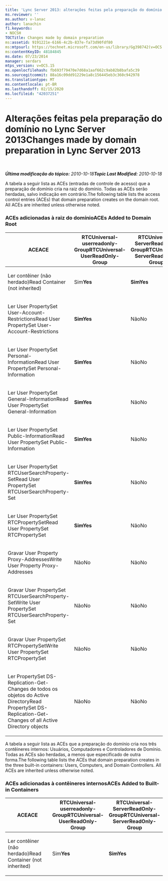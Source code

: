 ```yaml
---
title: 'Lync Server 2013: alterações feitas pela preparação do domínio'
ms.reviewer: ''
ms.author: v-lanac
author: lanachin
f1.keywords:
- NOCSH
TOCTitle: Changes made by domain preparation
ms:assetid: 9191221e-6166-4c2b-837e-fa73d90fdf80
ms:mtpsurl: https://technet.microsoft.com/en-us/library/Gg398742(v=OCS.15)
ms:contentKeyID: 48184845
ms.date: 07/23/2014
manager: serdars
mtps_version: v=OCS.15
ms.openlocfilehash: fb693f79470e7d68a1aaf662c9ab82b8bafa5c39
ms.sourcegitcommit: 88a16c09dd91229e1a8c156445eb3c360c942978
ms.translationtype: MT
ms.contentlocale: pt-BR
ms.lasthandoff: 02/15/2020
ms.locfileid: "42037251"
---
```

<div data-xmlns="http://www.w3.org/1999/xhtml">

<div class="topic" data-xmlns="http://www.w3.org/1999/xhtml" data-msxsl="urn:schemas-microsoft-com:xslt" data-cs="http://msdn.microsoft.com/">

<div data-asp="http://msdn2.microsoft.com/asp">

# <a name="changes-made-by-domain-preparation-in-lync-server-2013"></a><span data-ttu-id="a273f-102">Alterações feitas pela preparação do domínio no Lync Server 2013</span><span class="sxs-lookup"><span data-stu-id="a273f-102">Changes made by domain preparation in Lync Server 2013</span></span>

</div>

<div id="mainSection">

<div id="mainBody">

<span> </span>

<span data-ttu-id="a273f-103">_**Última modificação do tópico:** 2010-10-18_</span><span class="sxs-lookup"><span data-stu-id="a273f-103">_**Topic Last Modified:** 2010-10-18_</span></span>

<span data-ttu-id="a273f-p101">A tabela a seguir lista as ACEs (entradas de controle de acesso) que a preparação de domínio cria na raiz do domínio. Todas as ACEs serão herdadas, salvo indicação em contrário.</span><span class="sxs-lookup"><span data-stu-id="a273f-p101">The following table lists the access control entries (ACEs) that domain preparation creates on the domain root. All ACEs are inherited unless otherwise noted.</span></span>

<div id="sectionSection0" class="section">

### <a name="aces-added-to-domain-root"></a><span data-ttu-id="a273f-106">ACEs adicionadas à raiz do domínio</span><span class="sxs-lookup"><span data-stu-id="a273f-106">ACEs Added to Domain Root</span></span>

<table style="width:100%;">
<colgroup>
<col style="width: 16%" />
<col style="width: 16%" />
<col style="width: 16%" />
<col style="width: 16%" />
<col style="width: 16%" />
<col style="width: 16%" />
</colgroup>
<thead>
<tr class="header">
<th><span data-ttu-id="a273f-107">ACE</span><span class="sxs-lookup"><span data-stu-id="a273f-107">ACE</span></span></th>
<th><span data-ttu-id="a273f-108">RTCUniversal-userreadonly-Group</span><span class="sxs-lookup"><span data-stu-id="a273f-108">RTCUniversal-UserReadOnly-Group</span></span></th>
<th><span data-ttu-id="a273f-109">RTCUniversal-ServerReadOnly-Group</span><span class="sxs-lookup"><span data-stu-id="a273f-109">RTCUniversal-ServerReadOnly-Group</span></span></th>
<th><span data-ttu-id="a273f-110">RTCUniversal-useradmins</span><span class="sxs-lookup"><span data-stu-id="a273f-110">RTCUniversal-UserAdmins</span></span></th>
<th><span data-ttu-id="a273f-111">RTCHSUniversal-serviços</span><span class="sxs-lookup"><span data-stu-id="a273f-111">RTCHSUniversal-Services</span></span></th>
<th><span data-ttu-id="a273f-112">Usuários autenticados</span><span class="sxs-lookup"><span data-stu-id="a273f-112">Authenticated-Users</span></span></th>
</tr>
</thead>
<tbody>
<tr class="odd">
<td><p><span data-ttu-id="a273f-113">Ler contêiner (não herdado)</span><span class="sxs-lookup"><span data-stu-id="a273f-113">Read Container (not inherited)</span></span></p></td>
<td><p><span data-ttu-id="a273f-114">Sim</span><span class="sxs-lookup"><span data-stu-id="a273f-114"><strong>Yes</strong></span></span></p></td>
<td><p><span data-ttu-id="a273f-115"><strong>Sim</strong></span><span class="sxs-lookup"><span data-stu-id="a273f-115"><strong>Yes</strong></span></span></p></td>
<td><p><span data-ttu-id="a273f-116">Não</span><span class="sxs-lookup"><span data-stu-id="a273f-116">No</span></span></p></td>
<td><p><span data-ttu-id="a273f-117">Não</span><span class="sxs-lookup"><span data-stu-id="a273f-117">No</span></span></p></td>
<td><p><span data-ttu-id="a273f-118">Não</span><span class="sxs-lookup"><span data-stu-id="a273f-118">No</span></span></p></td>
</tr>
<tr class="even">
<td><p><span data-ttu-id="a273f-119">Ler User PropertySet User-Account-Restrictions</span><span class="sxs-lookup"><span data-stu-id="a273f-119">Read User PropertySet User-Account-Restrictions</span></span></p></td>
<td><p><span data-ttu-id="a273f-120"><strong>Sim</strong></span><span class="sxs-lookup"><span data-stu-id="a273f-120"><strong>Yes</strong></span></span></p></td>
<td><p><span data-ttu-id="a273f-121">Não</span><span class="sxs-lookup"><span data-stu-id="a273f-121">No</span></span></p></td>
<td><p><span data-ttu-id="a273f-122">Não</span><span class="sxs-lookup"><span data-stu-id="a273f-122">No</span></span></p></td>
<td><p><span data-ttu-id="a273f-123">Não</span><span class="sxs-lookup"><span data-stu-id="a273f-123">No</span></span></p></td>
<td><p><span data-ttu-id="a273f-124">Não</span><span class="sxs-lookup"><span data-stu-id="a273f-124">No</span></span></p></td>
</tr>
<tr class="odd">
<td><p><span data-ttu-id="a273f-125">Ler User PropertySet Personal-Information</span><span class="sxs-lookup"><span data-stu-id="a273f-125">Read User PropertySet Personal-Information</span></span></p></td>
<td><p><span data-ttu-id="a273f-126"><strong>Sim</strong></span><span class="sxs-lookup"><span data-stu-id="a273f-126"><strong>Yes</strong></span></span></p></td>
<td><p><span data-ttu-id="a273f-127">Não</span><span class="sxs-lookup"><span data-stu-id="a273f-127">No</span></span></p></td>
<td><p><span data-ttu-id="a273f-128">Não</span><span class="sxs-lookup"><span data-stu-id="a273f-128">No</span></span></p></td>
<td><p><span data-ttu-id="a273f-129">Não</span><span class="sxs-lookup"><span data-stu-id="a273f-129">No</span></span></p></td>
<td><p><span data-ttu-id="a273f-130">Não</span><span class="sxs-lookup"><span data-stu-id="a273f-130">No</span></span></p></td>
</tr>
<tr class="even">
<td><p><span data-ttu-id="a273f-131">Ler User PropertySet General-Information</span><span class="sxs-lookup"><span data-stu-id="a273f-131">Read User PropertySet General-Information</span></span></p></td>
<td><p><span data-ttu-id="a273f-132"><strong>Sim</strong></span><span class="sxs-lookup"><span data-stu-id="a273f-132"><strong>Yes</strong></span></span></p></td>
<td><p><span data-ttu-id="a273f-133">Não</span><span class="sxs-lookup"><span data-stu-id="a273f-133">No</span></span></p></td>
<td><p><span data-ttu-id="a273f-134">Não</span><span class="sxs-lookup"><span data-stu-id="a273f-134">No</span></span></p></td>
<td><p><span data-ttu-id="a273f-135">Não</span><span class="sxs-lookup"><span data-stu-id="a273f-135">No</span></span></p></td>
<td><p><span data-ttu-id="a273f-136">Não</span><span class="sxs-lookup"><span data-stu-id="a273f-136">No</span></span></p></td>
</tr>
<tr class="odd">
<td><p><span data-ttu-id="a273f-137">Ler User PropertySet Public-Information</span><span class="sxs-lookup"><span data-stu-id="a273f-137">Read User PropertySet Public-Information</span></span></p></td>
<td><p><span data-ttu-id="a273f-138"><strong>Sim</strong></span><span class="sxs-lookup"><span data-stu-id="a273f-138"><strong>Yes</strong></span></span></p></td>
<td><p><span data-ttu-id="a273f-139">Não</span><span class="sxs-lookup"><span data-stu-id="a273f-139">No</span></span></p></td>
<td><p><span data-ttu-id="a273f-140">Não</span><span class="sxs-lookup"><span data-stu-id="a273f-140">No</span></span></p></td>
<td><p><span data-ttu-id="a273f-141">Não</span><span class="sxs-lookup"><span data-stu-id="a273f-141">No</span></span></p></td>
<td><p><span data-ttu-id="a273f-142">Não</span><span class="sxs-lookup"><span data-stu-id="a273f-142">No</span></span></p></td>
</tr>
<tr class="even">
<td><p><span data-ttu-id="a273f-143">Ler User PropertySet RTCUserSearchProperty-Set</span><span class="sxs-lookup"><span data-stu-id="a273f-143">Read User PropertySet RTCUserSearchProperty-Set</span></span></p></td>
<td><p><span data-ttu-id="a273f-144"><strong>Sim</strong></span><span class="sxs-lookup"><span data-stu-id="a273f-144"><strong>Yes</strong></span></span></p></td>
<td><p><span data-ttu-id="a273f-145">Não</span><span class="sxs-lookup"><span data-stu-id="a273f-145">No</span></span></p></td>
<td><p><span data-ttu-id="a273f-146">Não</span><span class="sxs-lookup"><span data-stu-id="a273f-146">No</span></span></p></td>
<td><p><span data-ttu-id="a273f-147">Não</span><span class="sxs-lookup"><span data-stu-id="a273f-147">No</span></span></p></td>
<td><p><span data-ttu-id="a273f-148">Sim</span><span class="sxs-lookup"><span data-stu-id="a273f-148"><strong>Yes</strong></span></span></p></td>
</tr>
<tr class="odd">
<td><p><span data-ttu-id="a273f-149">Ler User PropertySet RTCPropertySet</span><span class="sxs-lookup"><span data-stu-id="a273f-149">Read User PropertySet RTCPropertySet</span></span></p></td>
<td><p><span data-ttu-id="a273f-150"><strong>Sim</strong></span><span class="sxs-lookup"><span data-stu-id="a273f-150"><strong>Yes</strong></span></span></p></td>
<td><p><span data-ttu-id="a273f-151">Não</span><span class="sxs-lookup"><span data-stu-id="a273f-151">No</span></span></p></td>
<td><p><span data-ttu-id="a273f-152">Não</span><span class="sxs-lookup"><span data-stu-id="a273f-152">No</span></span></p></td>
<td><p><span data-ttu-id="a273f-153">Não</span><span class="sxs-lookup"><span data-stu-id="a273f-153">No</span></span></p></td>
<td><p><span data-ttu-id="a273f-154">Não</span><span class="sxs-lookup"><span data-stu-id="a273f-154">No</span></span></p></td>
</tr>
<tr class="even">
<td><p><span data-ttu-id="a273f-155">Gravar User Property Proxy-Addresses</span><span class="sxs-lookup"><span data-stu-id="a273f-155">Write User Property Proxy-Addresses</span></span></p></td>
<td><p><span data-ttu-id="a273f-156">Não</span><span class="sxs-lookup"><span data-stu-id="a273f-156">No</span></span></p></td>
<td><p><span data-ttu-id="a273f-157">Não</span><span class="sxs-lookup"><span data-stu-id="a273f-157">No</span></span></p></td>
<td><p><span data-ttu-id="a273f-158"><strong>Sim</strong></span><span class="sxs-lookup"><span data-stu-id="a273f-158"><strong>Yes</strong></span></span></p></td>
<td><p><span data-ttu-id="a273f-159">Não</span><span class="sxs-lookup"><span data-stu-id="a273f-159">No</span></span></p></td>
<td><p><span data-ttu-id="a273f-160">Não</span><span class="sxs-lookup"><span data-stu-id="a273f-160">No</span></span></p></td>
</tr>
<tr class="odd">
<td><p><span data-ttu-id="a273f-161">Gravar User PropertySet RTCUserSearchProperty-Set</span><span class="sxs-lookup"><span data-stu-id="a273f-161">Write User PropertySet RTCUserSearchProperty-Set</span></span></p></td>
<td><p><span data-ttu-id="a273f-162">Não</span><span class="sxs-lookup"><span data-stu-id="a273f-162">No</span></span></p></td>
<td><p><span data-ttu-id="a273f-163">Não</span><span class="sxs-lookup"><span data-stu-id="a273f-163">No</span></span></p></td>
<td><p><span data-ttu-id="a273f-164"><strong>Sim</strong></span><span class="sxs-lookup"><span data-stu-id="a273f-164"><strong>Yes</strong></span></span></p></td>
<td><p><span data-ttu-id="a273f-165">Não</span><span class="sxs-lookup"><span data-stu-id="a273f-165">No</span></span></p></td>
<td><p><span data-ttu-id="a273f-166">Não</span><span class="sxs-lookup"><span data-stu-id="a273f-166">No</span></span></p></td>
</tr>
<tr class="even">
<td><p><span data-ttu-id="a273f-167">Gravar User PropertySet RTCPropertySet</span><span class="sxs-lookup"><span data-stu-id="a273f-167">Write User PropertySet RTCPropertySet</span></span></p></td>
<td><p><span data-ttu-id="a273f-168">Não</span><span class="sxs-lookup"><span data-stu-id="a273f-168">No</span></span></p></td>
<td><p><span data-ttu-id="a273f-169">Não</span><span class="sxs-lookup"><span data-stu-id="a273f-169">No</span></span></p></td>
<td><p><span data-ttu-id="a273f-170"><strong>Sim</strong></span><span class="sxs-lookup"><span data-stu-id="a273f-170"><strong>Yes</strong></span></span></p></td>
<td><p><span data-ttu-id="a273f-171">Não</span><span class="sxs-lookup"><span data-stu-id="a273f-171">No</span></span></p></td>
<td><p><span data-ttu-id="a273f-172">Não</span><span class="sxs-lookup"><span data-stu-id="a273f-172">No</span></span></p></td>
</tr>
<tr class="odd">
<td><p><span data-ttu-id="a273f-173">Ler PropertySet DS-Replication-Get-Changes de todos os objetos do Active Directory</span><span class="sxs-lookup"><span data-stu-id="a273f-173">Read PropertySet DS-Replication-Get-Changes of all Active Directory objects</span></span></p></td>
<td><p><span data-ttu-id="a273f-174">Não</span><span class="sxs-lookup"><span data-stu-id="a273f-174">No</span></span></p></td>
<td><p><span data-ttu-id="a273f-175">Não</span><span class="sxs-lookup"><span data-stu-id="a273f-175">No</span></span></p></td>
<td><p><span data-ttu-id="a273f-176">Não</span><span class="sxs-lookup"><span data-stu-id="a273f-176">No</span></span></p></td>
<td><p><span data-ttu-id="a273f-177"><strong>Sim</strong></span><span class="sxs-lookup"><span data-stu-id="a273f-177"><strong>Yes</strong></span></span></p></td>
<td><p><span data-ttu-id="a273f-178">Não</span><span class="sxs-lookup"><span data-stu-id="a273f-178">No</span></span></p></td>
</tr>
</tbody>
</table>


<span data-ttu-id="a273f-p102">A tabela a seguir lista as ACEs que a preparação do domínio cria nos três contêineres internos: Usuários, Computadores e Controladores de Domínio. Todas as ACEs são herdadas, a menos que especificado de outra forma.</span><span class="sxs-lookup"><span data-stu-id="a273f-p102">The following table lists the ACEs that domain preparation creates in the three built-in containers: Users, Computers, and Domain Controllers. All ACEs are inherited unless otherwise noted.</span></span>

### <a name="aces-added-to-built-in-containers"></a><span data-ttu-id="a273f-181">ACEs adicionadas à contêineres internos</span><span class="sxs-lookup"><span data-stu-id="a273f-181">ACEs Added to Built-in Containers</span></span>

<table>
<colgroup>
<col style="width: 33%" />
<col style="width: 33%" />
<col style="width: 33%" />
</colgroup>
<thead>
<tr class="header">
<th><span data-ttu-id="a273f-182">ACE</span><span class="sxs-lookup"><span data-stu-id="a273f-182">ACE</span></span></th>
<th><span data-ttu-id="a273f-183">RTCUniversal-userreadonly-Group</span><span class="sxs-lookup"><span data-stu-id="a273f-183">RTCUniversal-UserReadOnly-Group</span></span></th>
<th><span data-ttu-id="a273f-184">RTCUniversal-ServerReadOnly-Group</span><span class="sxs-lookup"><span data-stu-id="a273f-184">RTCUniversal-ServerReadOnly-Group</span></span></th>
</tr>
</thead>
<tbody>
<tr class="odd">
<td><p><span data-ttu-id="a273f-185">Ler contêiner (não herdado)</span><span class="sxs-lookup"><span data-stu-id="a273f-185">Read Container (not inherited)</span></span></p></td>
<td><p><span data-ttu-id="a273f-186">Sim</span><span class="sxs-lookup"><span data-stu-id="a273f-186"><strong>Yes</strong></span></span></p></td>
<td><p><span data-ttu-id="a273f-187"><strong>Sim</strong></span><span class="sxs-lookup"><span data-stu-id="a273f-187"><strong>Yes</strong></span></span></p></td>
</tr>
</tbody>
</table>


</div>

</div>

<span> </span>

</div>

</div>

</div>

